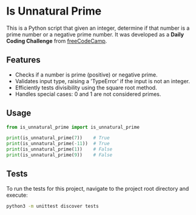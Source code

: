 # Is Unnatural Prime

This is a Python script that given an integer, determine if that number is a prime number or a negative prime number.
It was developed as a **Daily Coding Challenge** from [freeCodeCamp](https://www.freecodecamp.org/).

## Features
- Checks if a number is prime (positive) or negative prime.
- Validates input type, raising a 'TypeError' if the input is not an integer.
- Efficiently tests divisibility using the square root method.
- Handles special cases: 0 and 1 are not considered primes.

## Usage
```python
from is_unnatural_prime import is_unnatural_prime

print(is_unnatural_prime(7))    # True
print(is_unnatural_prime(-11))  # True
print(is_unnatural_prime(1))    # False
print(is_unnatural_prime(9))    # False
```

## Tests
To run the tests for this project, navigate to the project root directory and execute:

```bash
python3 -m unittest discover tests
```